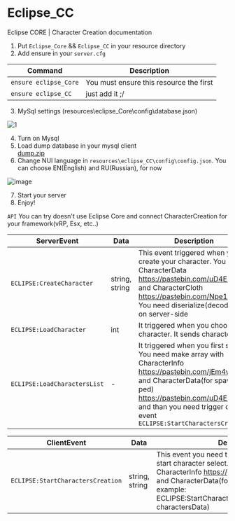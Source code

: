 # Eclipse_CC
Eclipse CORE | Character Creation documentation

1. Put `Eclipse_Core` && `Eclipse_CC` in your resource directory
2. Add ensure in your `server.cfg`


| Command | Description |
| --- | --- |
| `ensure eclipse_Core` | You must ensure this resource the first |
| `ensure eclipse_CC` | just add it ;/ |

3. MySql settings (resources\eclipse_Core\config\database.json)


  ![1](https://user-images.githubusercontent.com/36680471/114997401-759f4a80-9ea8-11eb-8b81-ba096d1c6e6b.PNG)
  
4. Turn on Mysql 
5. Load dump database in your mysql client  
[dump.zip](https://github.com/douglasprod/Eclipse_CC/files/6323759/dump.zip)
6. Change NUI language in `resources\eclipse_CC\config\config.json`. You can choose EN(English) and RU(Russian), for now

![image](https://user-images.githubusercontent.com/36680471/114999878-ea738400-9eaa-11eb-8f45-7a1fcdf928db.png)

7. Start your server
8. Enjoy!



`API`
You can try doesn't use Eclipse Core and connect CharacterCreation for your framework(vRP, Esx, etc..)

| ServerEvent | Data | Description |
| --- | --- | --- |
| `ECLIPSE:CreateCharacter`| string, string | This event triggered when you create your character. You get CharacterData https://pastebin.com/uD4EUVC5 and CharacterCloth https://pastebin.com/Npe1MEnK. You need diserialize(decode) it on server-side  |
| `ECLIPSE:LoadCharacter` | int | It triggered when you choose character. It sends character id |
| `ECLIPSE:LoadCharactersList` | - | It triggered when you first spawn. You need make array with CharacterInfo https://pastebin.com/jEm4wrBM and CharacterData(for spawn ped) https://pastebin.com/uD4EUVC5 and than you need trigger client event `ECLIPSE:StartCharactersCreation` |

| ClientEvent | Data | Description |
| --- | --- | --- |
| `ECLIPSE:StartCharactersCreation`| string, string | This event you need triggered when you want start character select. You need send two array. CharacterInfo https://pastebin.com/jEm4wrBM and CharacterData(for spawn ped). Correct example: ECLIPSE:StartCharactersCreation(charactersInfo, charactersData) |
